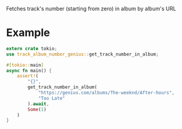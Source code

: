 Fetches track's number (starting from zero) in album by album's URL

# Example

```Rust
extern crate tokio;
use track_album_number_genius::get_track_number_in_album;

#[tokio::main]
async fn main() {
    assert!(
        "{}", 
        get_track_number_in_album(
            "https://genius.com/albums/The-weeknd/After-hours", 
            "Too Late"
        ).await, 
        Some(1)
    ) 
}
```
